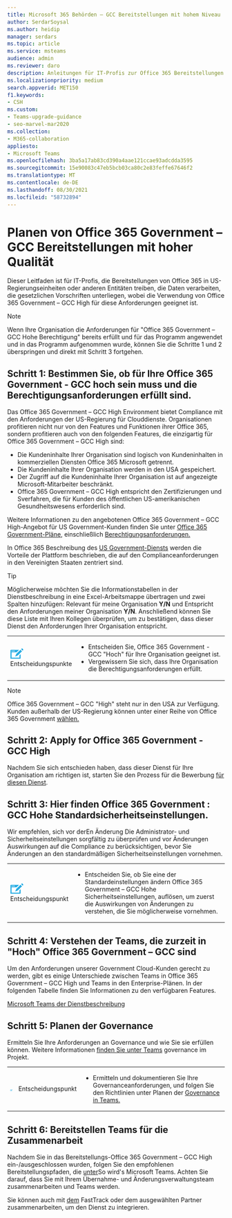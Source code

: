 ```yaml
---
title: Microsoft 365 Behörden – GCC Bereitstellungen mit hohem Niveau
author: SerdarSoysal
ms.author: heidip
manager: serdars
ms.topic: article
ms.service: msteams
audience: admin
ms.reviewer: daro
description: Anleitungen für IT-Profis zur Office 365 Bereitstellungen in Entitäten, die Daten verarbeiten, die US-Behörden-Vorschriften unterliegen.
ms.localizationpriority: medium
search.appverid: MET150
f1.keywords:
- CSH
ms.custom:
- Teams-upgrade-guidance
- seo-marvel-mar2020
ms.collection:
- M365-collaboration
appliesto:
- Microsoft Teams
ms.openlocfilehash: 3ba5a17ab83cd390a4aae121ccae93adcdda3595
ms.sourcegitcommit: 15e90083c47eb5bcb03ca80c2e83feffe67646f2
ms.translationtype: MT
ms.contentlocale: de-DE
ms.lasthandoff: 08/30/2021
ms.locfileid: "58732894"
---
```

# <a name="plan-for-office-365-government---gcc-high-deployments"></a>Planen von Office 365 Government – GCC Bereitstellungen mit hoher Qualität

Dieser Leitfaden ist für IT-Profis, die Bereitstellungen von Office 365 in US-Regierungseinheiten oder anderen Entitäten treiben, die Daten verarbeiten, die gesetzlichen Vorschriften unterliegen, wobei die Verwendung von Office 365 Government – GCC High für diese Anforderungen geeignet ist.

> [!NOTE]
> Wenn Ihre Organisation die Anforderungen für "Office 365 Government – GCC Hohe Berechtigung" bereits erfüllt und für das Programm angewendet und in das Programm aufgenommen wurde, können Sie die Schritte 1 und 2 überspringen und direkt mit Schritt 3 fortgehen.

## <a name="step-1-determine-whether-your-organization-needs-office-365-government---gcc-high-and-meets-eligibility-requirements"></a>Schritt 1: Bestimmen Sie, ob für Ihre Office 365 Government - GCC hoch sein muss und die Berechtigungsanforderungen erfüllt sind. 

Das Office 365 Government – GCC High Environment bietet Compliance mit den Anforderungen der US-Regierung für Clouddienste. Organisationen profitieren nicht nur von den Features und Funktionen ihrer Office 365, sondern profitieren auch von den folgenden Features, die einzigartig für Office 365 Government – GCC High sind:

- Die Kundeninhalte Ihrer Organisation sind logisch von Kundeninhalten in kommerziellen Diensten Office 365 Microsoft getrennt.
- Die Kundeninhalte Ihrer Organisation werden in den USA gespeichert.
- Der Zugriff auf die Kundeninhalte Ihrer Organisation ist auf angezeigte Microsoft-Mitarbeiter beschränkt.
- Office 365 Government – GCC High entspricht den Zertifizierungen und Sverfahren, die für Kunden des öffentlichen US-amerikanischen Gesundheitswesens erforderlich sind.

Weitere Informationen zu den angebotenen Office 365 Government – GCC High-Angebot für US Government-Kunden finden Sie unter [Office 365 Government-Pläne](https://products.office.com/government/compare-office-365-government-plans), einschließlich [Berechtigungsanforderungen.](https://products.office.com/government/compare-office-365-government-plans#EligibilityRequirements)

In Office 365 Beschreibung des [US Government-Diensts](/office365/servicedescriptions/office-365-platform-service-description/office-365-us-government/office-365-us-government) werden die Vorteile der Plattform beschrieben, die auf den Complianceanforderungen in den Vereinigten Staaten zentriert sind.


> [!Tip]
> Möglicherweise möchten Sie die Informationstabellen in der Dienstbeschreibung in eine Excel-Arbeitsmappe übertragen und zwei Spalten hinzufügen: Relevant für meine Organisation **Y/N** und Entspricht den Anforderungen meiner Organisation **Y/N**. Anschließend können Sie diese Liste mit Ihren Kollegen überprüfen, um zu bestätigen, dass dieser Dienst den Anforderungen Ihrer Organisation entspricht.


|    |     |
|-----------|------------|
| ![Symbol mit Entscheidungspunkten](media/audio_conferencing_image7.png) <br/>Entscheidungspunkte|<ul><li>Entscheiden Sie, Office 365 Government - GCC "Hoch" für Ihre Organisation geeignet ist.</li><li>Vergewissern Sie sich, dass Ihre Organisation die Berechtigungsanforderungen erfüllt.</li></ul> |

> [!Note]
> Office 365 Government – GCC "High" steht nur in den USA zur Verfügung. Kunden außerhalb der US-Regierung können unter einer Reihe von Office 365 Government [wählen.](https://products.office.com/en/government/compare-office-365-government-plans)

## <a name="step-2-apply-for-office-365-government---gcc-high"></a>Schritt 2: Apply for Office 365 Government - GCC High

Nachdem Sie sich entschieden haben, dass dieser Dienst für Ihre Organisation am richtigen ist, starten Sie den Prozess für die Bewerbung [für diesen Dienst](https://products.office.com/government/eligibility-validation).


## <a name="step-3-understand-office-365-government---gcc-high-default-security-settings"></a>Schritt 3: Hier finden Office 365 Government : GCC Hohe Standardsicherheitseinstellungen.

Wir empfehlen, sich vor derEn [](enable-features-office-365.md) Änderung Die Administrator- und Sicherheitseinstellungen sorgfältig zu überprüfen und vor Änderungen Auswirkungen auf die Compliance zu berücksichtigen, bevor Sie Änderungen an den standardmäßigen Sicherheitseinstellungen vornehmen.

|    |     |
|-----------|------------|
| ![Ein Symbol, das einen Entscheidungspunkt zeigt.](media/audio_conferencing_image7.png) <br/>Entscheidungspunkt|<ul><li>Entscheiden Sie, ob Sie eine der Standardeinstellungen ändern Office 365 Government – GCC Hohe Sicherheitseinstellungen, auflösen, um zuerst die Auswirkungen von Änderungen zu verstehen, die Sie möglicherweise vornehmen.</li></ul> |


## <a name="step-4-understand-which-teams-capabilities-are-currently-available-in-office-365-government---gcc-high"></a>Schritt 4: Verstehen der Teams, die zurzeit in "Hoch" Office 365 Government – GCC sind

Um den Anforderungen unserer Government Cloud-Kunden gerecht zu werden, gibt es einige Unterschiede zwischen Teams in Office 365 Government – GCC High und Teams in den Enterprise-Plänen. In der folgenden Tabelle finden Sie Informationen zu den verfügbaren Features.

[Microsoft Teams der Dienstbeschreibung](/office365/servicedescriptions/teams-service-description)

## <a name="step-5-plan-for-governance"></a>Schritt 5: Planen der Governance

Ermitteln Sie Ihre Anforderungen an Governance und wie Sie sie erfüllen können. Weitere Informationen [finden Sie unter Teams](plan-teams-governance.md) governance im Projekt.

|         |         |         |
|---------|---------|---------|
|<img src="media/audio_conferencing_image7.png" alt="An icon depicting a decision point"/>|Entscheidungspunkt |<ul><li>Ermitteln und dokumentieren Sie Ihre Governanceanforderungen, und folgen Sie den Richtlinien unter Planen der [Governance in Teams.](plan-teams-governance.md) </li></ul>|

## <a name="step-6-deploy-teams-for-collaboration"></a>Schritt 6: Bereitstellen Teams für die Zusammenarbeit

Nachdem Sie in das Bereitstellungs-Office 365 Government – GCC High ein-/ausgeschlossen wurden, folgen Sie den empfohlenen Bereitstellungspfaden, die [unter](./deploy-overview.md)So wird's Microsoft Teams. Achten Sie darauf, dass Sie mit Ihrem Übernahme- und Änderungsverwaltungsteam zusammenarbeiten und Teams werden.

Sie können auch mit [dem](https://www.microsoft.com/fasttrack) FastTrack oder dem ausgewählten Partner zusammenarbeiten, um den Dienst zu integrieren.

